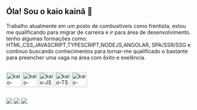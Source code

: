 ## Óla! Sou o kaio kainã 🖖 

Trabalho atualmente em um posto de combustiveis como frentista, estou me qualificando para migrar de carreira e ir para área de desenvolvimento.
tenho algumas formações como: HTML,CSS,JAVASCRIPT,TYPESCRIPT,NODEJS,ANGOLAR, SPA/SSR/SSG e continuo buscando conhecimentos para tornar-me qualificado
o bastante para preencher uma vaga na área com êxito e exelência.

<div style="display: inline_block"><br>
<img align="center"alt="kaio-HTML"height="40"width="40"src="https://user-images.githubusercontent.com/128096382/232632388-a6145c33-1861-4ba1-a1e5-dbd917a868de.png">
<img align="center"alt="kaio-CSS"height="40"width="40"src="https://user-images.githubusercontent.com/128096382/232633025-b755be1d-e3f2-4dbf-ae06-7b415b289c7d.png">
<img align="center"alt="kaio-JS"height="40"width="40"src="https://user-images.githubusercontent.com/128096382/232633261-affb100d-5ab7-4602-9973-0359256696d9.png">
<img align="center"alt="kaio-TS"height="40"width="40"src="https://user-images.githubusercontent.com/128096382/232633410-e5a970e7-92e6-46c9-912d-c66cb1e0dad7.png">
<img align="center"alt="kaio-NODEJS"height="40"width="40"src="https://user-images.githubusercontent.com/128096382/232633801-f02b28e2-98b1-4061-a639-1a93521007dd.png">
</div>
 
 ##
 
 <div>
 <a href="https://www.facebook.com/kaio.kaina" target="_blank"><img src="https://img.shields.io/badge/Facebook-1877F2?style=for-the-badge&logo=facebook&logoColor=white" target="_blank"></a>
 <a href="https://web.telegram.org/z/" target="_blank"><img src="https://img.shields.io/badge/Telegram-2CA5E0?style=for-the-badge&logo=telegram&logoColor=white" target="_blank"></a>
<a href="https://www.linkedin.com/in/kaio-k-2b93a8259/" target="_blank"><img src="https://img.shields.io/badge/LinkedIn-0077B5?style=for-the-badge&logo=linkedin&logoColor=white" target="_blank"></a>
 </div>
